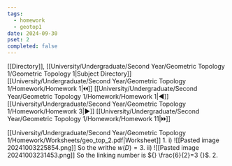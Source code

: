 ```yaml
---
tags:
  - homework
  - geotop1
date: 2024-09-30
pset: 2
completed: false
---
```

[[Directory]], [[University/Undergraduate/Second Year/Geometric Topology 1/Geometric Topology 1|Subject Directory]]
[[University/Undergraduate/Second Year/Geometric Topology 1/Homework/Homework 1|🞀🞀]] [[University/Undergraduate/Second Year/Geometric Topology 1/Homework/Homework 1|◀]] [[University/Undergraduate/Second Year/Geometric Topology 1/Homework/Homework 3|▶]] [[University/Undergraduate/Second Year/Geometric Topology 1/Homework/Homework 11|🞂🞂]]

[[University/Undergraduate/Second Year/Geometric Topology 1/Homework/Worksheets/geo_top_2.pdf|Worksheet]]
1. 
i)
![[Pasted image 20241003225854.png]]
So the writhe ${} w(D)=3 {}$.
ii)
![[Pasted image 20241003231453.png]]
So the linking number is ${} \frac{6}{2}=3 {}$. 
2. 
